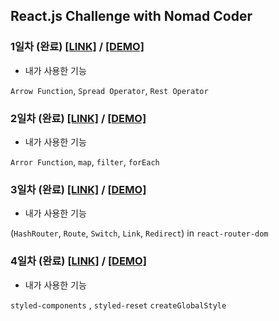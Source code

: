 ## React.js Challenge with Nomad Coder

### 1일차 (**완료**) [[LINK]](https://github.com/alstn2468/ReactJS_Challenge/tree/master/DAY_1_OF_15) / [[DEMO]](https://codesandbox.io/s/reactjscodechallenge1-6fo2i)

-   내가 사용한 기능

`Arrow Function`, `Spread Operator`, `Rest Operator`

### 2일차 (**완료**) [[LINK]](https://github.com/alstn2468/ReactJS_Challenge/tree/master/DAY_2_OF_15) / [[DEMO]](https://codesandbox.io/s/reactjscodechallenge2-8ysoh)

-   내가 사용한 기능

`Arror Function`, `map`, `filter`, `forEach`

### 3일차 (**완료**) [[LINK]](https://github.com/alstn2468/ReactJS_Challenge/tree/master/DAY_3_OF_15) / [[DEMO]](https://codesandbox.io/s/reactjscodechallenge3-ob2m2)

-   내가 사용한 기능

(`HashRouter`, `Route`, `Switch`, `Link`, `Redirect`) in `react-router-dom`

### 4일차 (**완료**) [[LINK]](https://github.com/alstn2468/ReactJS_Challenge/tree/master/DAY_4_OF_15) / [[DEMO]](https://codesandbox.io/s/reactjscodechallenge3-ob2m2)

-   내가 사용한 기능

`styled-components` , `styled-reset` `createGlobalStyle`
